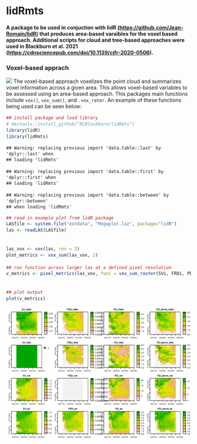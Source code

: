 lidRmts
================

#### A package to be used in conjuction with lidR (<https://github.com/Jean-Romain/lidR>) that produces area-based varaibles for the voxel based approach. Additional scripts for cloud and tree-based approaches were used in Blackburn et al. 2021 (<https://cdnsciencepub.com/doi/10.1139/cjfr-2020-0506>).

### Voxel-based apprach

![](viz/voxel.gif) The voxel-based approach voxelizes the point cloud
and summarizes voxel information across a given area. This allows
voxel-based variables to be assessed using an area-based approach. This
packages main functions include `vox()`, `vox_sum()`, and `.vox_rater`.
An example of these functions being used can be seen below:

``` r
## install package and load library
# devtools::install_github("RCBlackburn/lidRmts")
library(lidR)
library(lidRmts)
```

    ## Warning: replacing previous import 'data.table::last' by 'dplyr::last' when
    ## loading 'lidRmts'

    ## Warning: replacing previous import 'data.table::first' by 'dplyr::first' when
    ## loading 'lidRmts'

    ## Warning: replacing previous import 'data.table::between' by 'dplyr::between'
    ## when loading 'lidRmts'

``` r
## read in example plot from lidR package
LASfile <- system.file("extdata", "Megaplot.laz", package="lidR")
las <- readLAS(LASfile)


las_vox <- vox(las, res = 2)
plot_metrics <- vox_sum(las_vox, 2)

## run function across larger las at a defined pixel resolution
v_metrics <- pixel_metrics(las_vox, func = vox_sum_raster(SVi, FRDi, PDi, PDi_above), res = 20)


## plot output
plot(v_metrics)
```

![](README_files/figure-gfm/unnamed-chunk-1-1.png)<!-- -->
